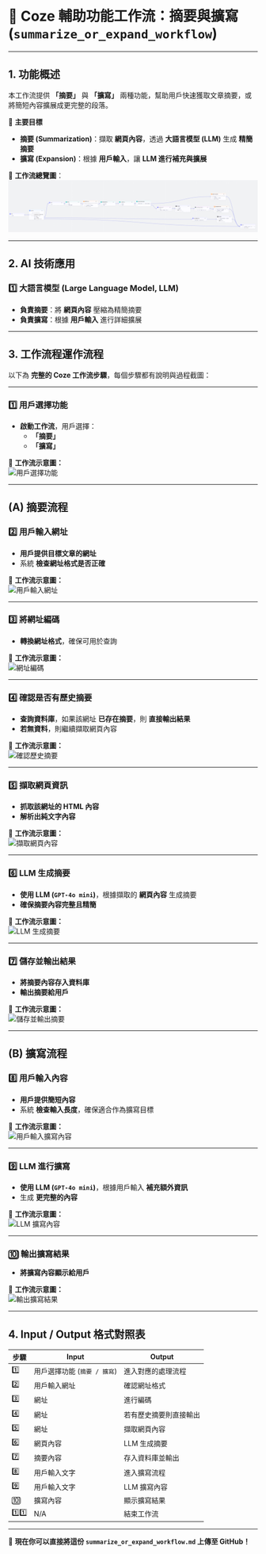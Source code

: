 # 📝 Coze 輔助功能工作流：摘要與擴寫 (`summarize_or_expand_workflow`)

---

## 1. 功能概述

本工作流提供 **「摘要」** 與 **「擴寫」** 兩種功能，幫助用戶快速獲取文章摘要，或將簡短內容擴展成更完整的段落。

📌 **主要目標**
- **摘要 (Summarization)**：擷取 **網頁內容**，透過 **大語言模型 (LLM)** 生成 **精簡摘要**
- **擴寫 (Expansion)**：根據 **用戶輸入**，讓 **LLM 進行補充與擴展**

📌 **工作流總覽圖**：
![輔助功能總覽](images/summarize_or_expand.png)

---

## 2. AI 技術應用

### **1️⃣ 大語言模型 (Large Language Model, LLM)**
   - **負責摘要**：將 **網頁內容** 壓縮為精簡摘要
   - **負責擴寫**：根據 **用戶輸入** 進行詳細擴展

---

## 3. 工作流程運作流程

以下為 **完整的 Coze 工作流步驟**，每個步驟都有說明與過程截圖：

---

### 1️⃣ **用戶選擇功能**
- **啟動工作流**，用戶選擇：
  - **「摘要」**
  - **「擴寫」**

📌 **工作流示意圖：**  
![用戶選擇功能](images/summarize_or_expand_workflow_1.png)

---

## **(A) 摘要流程**

### 2️⃣ **用戶輸入網址**
- **用戶提供目標文章的網址**
- 系統 **檢查網址格式是否正確**

📌 **工作流示意圖：**  
![用戶輸入網址](images/summarize_or_expand_workflow_2.png)

---

### 3️⃣ **將網址編碼**
- **轉換網址格式**，確保可用於查詢

📌 **工作流示意圖：**  
![網址編碼](images/summarize_or_expand_workflow_3.png)

---

### 4️⃣ **確認是否有歷史摘要**
- **查詢資料庫**，如果該網址 **已存在摘要**，則 **直接輸出結果**
- **若無資料**，則繼續擷取網頁內容

📌 **工作流示意圖：**  
![確認歷史摘要](images/summarize_or_expand_workflow_4.png)

---

### 5️⃣ **擷取網頁資訊**
- **抓取該網址的 HTML 內容**
- **解析出純文字內容**

📌 **工作流示意圖：**  
![擷取網頁內容](images/summarize_or_expand_workflow_5.png)

---

### 6️⃣ **LLM 生成摘要**
- **使用 LLM (`GPT-4o mini`)**，根據擷取的 **網頁內容** 生成摘要
- **確保摘要內容完整且精簡**

📌 **工作流示意圖：**  
![LLM 生成摘要](images/summarize_or_expand_workflow_6.png)

---

### 7️⃣ **儲存並輸出結果**
- **將摘要內容存入資料庫**
- **輸出摘要給用戶**

📌 **工作流示意圖：**  
![儲存並輸出摘要](images/summarize_or_expand_workflow_7.png)

---

## **(B) 擴寫流程**

### 8️⃣ **用戶輸入內容**
- **用戶提供簡短內容**
- 系統 **檢查輸入長度**，確保適合作為擴寫目標

📌 **工作流示意圖：**  
![用戶輸入擴寫內容](images/summarize_or_expand_workflow_8.png)

---

### 9️⃣ **LLM 進行擴寫**
- **使用 LLM (`GPT-4o mini`)**，根據用戶輸入 **補充額外資訊**
- 生成 **更完整的內容**

📌 **工作流示意圖：**  
![LLM 擴寫內容](images/summarize_or_expand_workflow_9.png)

---

### 🔟 **輸出擴寫結果**
- **將擴寫內容顯示給用戶**

📌 **工作流示意圖：**  
![輸出擴寫結果](images/summarize_or_expand_workflow_10.png)


---

## 4. Input / Output 格式對照表

| 步驟 | Input | Output |
|------|----------------|----------------|
| 1️⃣ | 用戶選擇功能 (`摘要 / 擴寫`) | 進入對應的處理流程 |
| 2️⃣ | 用戶輸入網址 | 確認網址格式 |
| 3️⃣ | 網址 | 進行編碼 |
| 4️⃣ | 網址 | 若有歷史摘要則直接輸出 |
| 5️⃣ | 網址 | 擷取網頁內容 |
| 6️⃣ | 網頁內容 | LLM 生成摘要 |
| 7️⃣ | 摘要內容 | 存入資料庫並輸出 |
| 8️⃣ | 用戶輸入文字 | 進入擴寫流程 |
| 9️⃣ | 用戶輸入文字 | LLM 擴寫內容 |
| 🔟 | 擴寫內容 | 顯示擴寫結果 |
| 1️⃣1️⃣ | N/A | 結束工作流 |

---

🚀 **現在你可以直接將這份 `summarize_or_expand_workflow.md` 上傳至 GitHub！**

